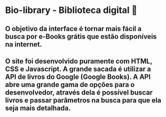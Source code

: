 # Bio-library - Biblioteca digital :leaves:
## O objetivo da interface é tornar mais fácil a busca por e-Books grátis que estão disponíveis na internet.
##  O site foi desenvolvido puramente com HTML, CSS e Javascript. A grande sacada é utilizar a API de livros do Google (Google Books). A API abre uma grande gama de     opções para o desenvolvedor, através dela é possível buscar livros e passar parâmetros na busca para que ela seja mais detalhada.
